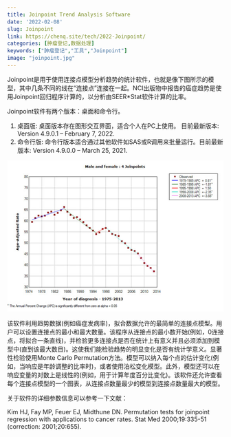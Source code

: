 ```yaml
---
title: Joinpoint Trend Analysis Software
date: '2022-02-08'
slug: Joinpoint
link: https://chenq.site/tech/2022-Joinpoint/
categories: [肿瘤登记,数据处理]
keywords: ["肿瘤登记","工具","Joinpoint"]
image: "joinpoint.jpg"
---
```


Joinpoint是用于使用连接点模型分析趋势的统计软件，也就是像下图所示的模型，其中几条不同的线在“连接点”连接在一起。NCI出版物中报告的癌症趋势是使用Joinpoint回归程序计算的，以分析由SEER*Stat软件计算的比率。

Joinpoint软件有两个版本：桌面和命令行。
1. 桌面版: 桌面版本存在图形交互界面，适合个人在PC上使用。
目前最新版本: Version 4.9.0.1 – February 7, 2022. 
1. 命令行版: 命令行版本适合通过其他软件如SAS或R调用来批量运行。目前最新版本: Version 4.9.0.0 – March 25, 2021.

![肿瘤登记数据分析工具joinpoint](joinpoint.jpg)

该软件利用趋势数据(例如癌症发病率)，拟合数据允许的最简单的连接点模型。用户可以设置连接点的最小和最大数量。该程序从连接点的最小数开始(例如，0连接点，将拟合一条直线)，并检验更多连接点是否在统计上有意义并且必须添加到模型中(直到该最大数目)。这使我们能检验趋势的明显变化是否有统计学意义。显著性检验使用Monte Carlo Permutation方法。模型可以纳入每个点的估计变化(例如，当响应是年龄调整的比率时)，或者使用泊松变化模型。此外，模型还可以在响应变量的对数上是线性的(例如，用于计算年度百分比变化)。该软件还允许查看每个连接点模型的一个图表，从连接点数量最少的模型到连接点数量最大的模型。

关于软件的详细参数信息可以参考一下文献：

Kim HJ, Fay MP, Feuer EJ, Midthune DN. Permutation tests for joinpoint regression with applications to cancer rates. Stat Med 2000;19:335-51 (correction: 2001;20:655).




